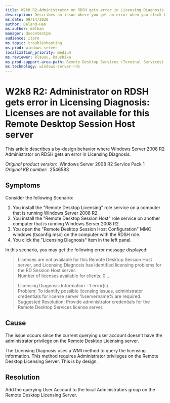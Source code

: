 ```yaml
---
title: W2k8 R2-Administrator on RDSH gets error in Licensing Diagnosis-Licenses are not available for this Remote Desktop Session Host server
description: Describes an issue where you get an error when you click Licensing Diagnosis.
ms.date: 09/14/2020
author: Deland-Han
ms.author: delhan
manager: dscontentpm
audience: itpro
ms.topic: troubleshooting
ms.prod: windows-server
localization_priority: medium
ms.reviewer: klausu, kaushika
ms.prod-support-area-path: Remote Desktop Services (Terminal Services) licensing
ms.technology: windows-server-rds
---
```

# W2k8 R2: Administrator on RDSH gets error in Licensing Diagnosis: Licenses are not available for this Remote Desktop Session Host server

This article describes a by-design behavior where Windows Server 2008 R2 Administrator on RDSH gets an error in Licensing Diagnosis.

_Original product version:_ &nbsp;Windows Server 2008 R2 Service Pack 1  
_Original KB number:_ &nbsp;2546583

## Symptoms

Consider the following Scenario:

1. You install the "Remote Desktop Licensing" role service on a computer that is running Windows Server 2008 R2.
2. You install the "Remote Desktop Session Host" role service on another computer that is running Windows Server 2008 R2.
3. You open the "Remote Desktop Session Host Configuration" MMC windows (tsconfig.msc) on the computer with the RDSH role.
4. You click the "Licensing Diagnosis" item in the left panel.

In this scenario, you may get the following error message displayed:

> Licenses are not available for this Remote Desktop Session Host server, and Licensing Diagnosis has identified licensing problems for the RD Session Host server.  
Number of licenses available for clients: 0
...
>
> Licensing Diagnosis Information - 1 error(s)...  
Problem: To identify possible licensing issues, administrator credentials for license server %servername% are required.  
Suggested Resolution: Provide administrator credentials for the Remote Desktop Services license server.

## Cause

The issue occurs since the current querying user account doesn't have the administrator privilege on the Remote Desktop Licensing server.

The Licensing Diagnosis uses a WMI method to query the licensing information. This method requires Administrator privileges on the Remote Desktop Licensing Server. This is by design. 

## Resolution

Add the querying User Account to the local Administrators group on the Remote Desktop Licensing Server.
